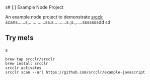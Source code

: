 s# [:] Example Node Project

An example node project to demonstrate [srcclr](https://www.srcclr.com) scans......s,.............ss.s..........s.;s.,.....sssssssdd
sd
## Try me!s
s
```
brew tap srcclr/srcclr
brew install srcclr
srcclr activates
srcclr scan --url https://github.com/srcclr/example-javascript
```
